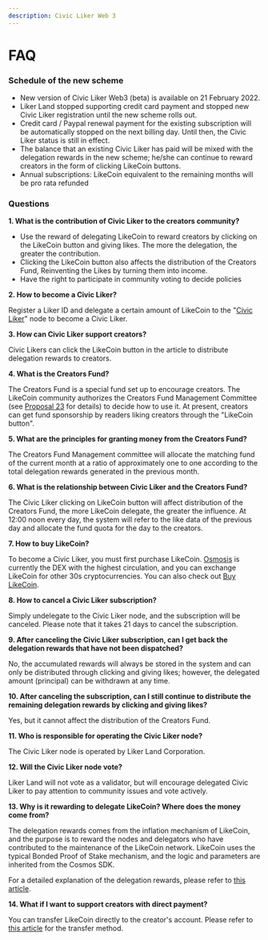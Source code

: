 ```yaml
---
description: Civic Liker Web 3
---
```


# FAQ

### Schedule of the new scheme

* New version of Civic Liker Web3 (beta) is available on 21 February 2022.&#x20;
* Liker Land stopped supporting credit card payment and stopped new Civic Liker registration until the new scheme rolls out.
* Credit card / Paypal renewal payment for the existing subscription will be automatically stopped on the next billing day. Until then, the Civic Liker status is still in effect.
* The balance that an existing Civic Liker has paid will be mixed with the delegation rewards in the new scheme; he/she can continue to reward creators in the form of clicking LikeCoin buttons.&#x20;
* Annual subscriptions: LikeCoin equivalent to the remaining months will be pro rata refunded

### Questions

**1. What is the contribution of Civic Liker to the creators community?**

* Use the reward of delegating LikeCoin to reward creators by clicking on the LikeCoin button and giving likes. The more the delegation, the greater the contribution.
* Clicking the LikeCoin button also affects the distribution of the Creators Fund, Reinventing the Likes by turning them into income.&#x20;
* Have the right to participate in community voting to decide policies

**2. How to become a Civic Liker?**

Register a Liker ID and delegate a certain amount of LikeCoin to the "[Civic Liker](https://likecoin.bigdipper.live/validators/likevaloper1jxpfche2386a6m0kvfpj6xq9zlrjtuqwz2rnug)" node to become a Civic Liker.

**3. How can Civic Liker support creators?**

Civic Likers can click the LikeCoin button in the article to distribute delegation rewards to creators.

**4. What is the Creators Fund?**

The Creators Fund is a special fund set up to encourage creators. The LikeCoin community authorizes the Creators Fund Management Committee (see [Proposal 23](https://likecoin.bigdipper.live/proposals/23) for details) to decide how to use it. At present, creators can get fund sponsorship by readers liking creators through the "LikeCoin button".

**5. What are the principles for granting money from the Creators Fund?**

The Creators Fund Management committee will allocate the matching fund of the current month at a ratio of approximately one to one according to the total delegation rewards generated in the previous month.

**6. What is the relationship between Civic Liker and the Creators Fund?**

The Civic Liker clicking on LikeCoin button will affect distribution of the Creators Fund, the more LikeCoin delegate, the greater the influence. At 12:00 noon every day, the system will refer to the like data of the previous day and allocate the fund quota for the day to the creators.

**7. How to buy LikeCoin?**

To become a Civic Liker, you must first purchase LikeCoin. [Osmosis](../../general-guides/trade/trade-in-osmosis.md) is currently the DEX with the highest circulation, and you can exchange LikeCoin for other 30s cryptocurrencies. You can also check out [Buy LikeCoin](../../general-guides/trade/buy-likecoin.md).

**8. How to cancel a Civic Liker subscription?**

Simply undelegate to the Civic Liker node, and the subscription will be canceled. Please note that it takes 21 days to cancel the subscription.

**9. After canceling the Civic Liker subscription, can I get back the delegation rewards that have not been dispatched?**

No, the accumulated rewards will always be stored in the system and can only be distributed through clicking and giving likes; however, the delegated amount (principal) can be withdrawn at any time.

**10. After canceling the subscription, can I still continue to distribute the remaining delegation rewards by clicking and giving likes?**

Yes, but it cannot affect the distribution of the Creators Fund.

**11. Who is responsible for operating the Civic Liker node?**

The Civic Liker node is operated by Liker Land Corporation.

**12. Will the Civic Liker node vote?**

Liker Land will not vote as a validator, but will encourage delegated Civic Liker to pay attention to community issues and vote actively.

**13. Why is it rewarding to delegate LikeCoin? Where does the money come from?**

The delegation rewards comes from the inflation mechanism of LikeCoin, and the purpose is to reward the nodes and delegators who have contributed to the maintenance of the LikeCoin network. LikeCoin uses the typical Bonded Proof of Stake mechanism, and the logic and parameters are inherited from the Cosmos SDK.

For a detailed explanation of the delegation rewards, please refer to [this article](../../general-guides/stake/where-comes-the-likecoin-rewards.md).

**14. What if I want to support creators with direct payment?**

You can transfer LikeCoin directly to the creator's account. Please refer to [this article](../../general-guides/wallet/like-pay.md) for the transfer method.
